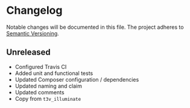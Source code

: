 Changelog
=========

Notable changes will be documented in this file. The project adheres to [Semantic Versioning].

Unreleased
----------

* Configured Travis CI
* Added unit and functional tests
* Updated Composer configuration / dependencies
* Updated naming and claim
* Updated comments
* Copy from `t3v_illuminate`

[Semantic Versioning]: http://semver.org "Semantic Versioning"